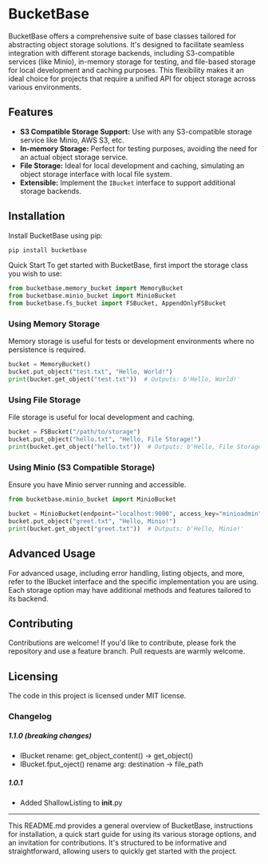# BucketBase

BucketBase offers a comprehensive suite of base classes tailored for abstracting object storage solutions. It's designed to facilitate seamless integration with different storage backends, including S3-compatible services (like Minio), in-memory storage for testing, and file-based storage for local development and caching purposes. This flexibility makes it an ideal choice for projects that require a unified API for object storage across various environments.

## Features

- **S3 Compatible Storage Support:** Use with any S3-compatible storage service like Minio, AWS S3, etc.
- **In-memory Storage:** Perfect for testing purposes, avoiding the need for an actual object storage service.
- **File Storage:** Ideal for local development and caching, simulating an object storage interface with local file system.
- **Extensible:** Implement the `IBucket` interface to support additional storage backends.

## Installation

Install BucketBase using pip:

```bash
pip install bucketbase
```
Quick Start
To get started with BucketBase, first import the storage class you wish to use:

```python
from bucketbase.memory_bucket import MemoryBucket
from bucketbase.minio_bucket import MinioBucket
from bucketbase.fs_bucket import FSBucket, AppendOnlyFSBucket
```

### Using Memory Storage
Memory storage is useful for tests or development environments where no persistence is required.

```python
bucket = MemoryBucket()
bucket.put_object("test.txt", "Hello, World!")
print(bucket.get_object("test.txt"))  # Outputs: b'Hello, World!'
```

### Using File Storage
File storage is useful for local development and caching.

```python
bucket = FSBucket("/path/to/storage")
bucket.put_object("hello.txt", "Hello, File Storage!")
print(bucket.get_object("hello.txt"))  # Outputs: b'Hello, File Storage!'
```

### Using Minio (S3 Compatible Storage)
Ensure you have Minio server running and accessible.

```python
from bucketbase.minio_bucket import MinioBucket

bucket = MinioBucket(endpoint="localhost:9000", access_key="minioadmin", secret_key="minioadmin", secure=False)
bucket.put_object("greet.txt", "Hello, Minio!")
print(bucket.get_object("greet.txt"))  # Outputs: b'Hello, Minio!'
```

## Advanced Usage
For advanced usage, including error handling, listing objects, and more, refer to the IBucket interface and the specific implementation you are using. Each storage option may have additional methods and features tailored to its backend.

## Contributing
Contributions are welcome! If you'd like to contribute, please fork the repository and use a feature branch. Pull requests are warmly welcome.

## Licensing
The code in this project is licensed under MIT license.

### Changelog

##### 1.1.0 (breaking changes)
- IBucket rename: get_object_content() -> get_object()
- IBucket.fput_oject() rename arg: destination -> file_path
##### 1.0.1
- Added ShallowListing to __init__.py

---
This README.md provides a general overview of BucketBase, instructions for installation, a quick start guide for using its various storage options, and an invitation for contributions. It's structured to be informative and straightforward, allowing users to quickly get started with the project.
